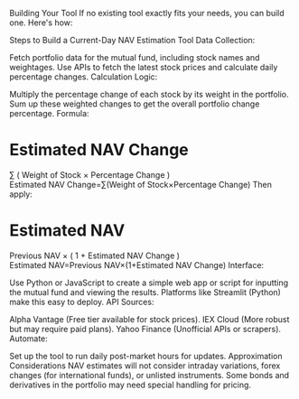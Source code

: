 Building Your Tool
If no existing tool exactly fits your needs, you can build one. Here's how:

Steps to Build a Current-Day NAV Estimation Tool
Data Collection:

Fetch portfolio data for the mutual fund, including stock names and weightages.
Use APIs to fetch the latest stock prices and calculate daily percentage changes.
Calculation Logic:

Multiply the percentage change of each stock by its weight in the portfolio.
Sum up these weighted changes to get the overall portfolio change percentage.
Formula:

Estimated NAV Change
=
∑
(
Weight of Stock
×
Percentage Change
)
Estimated NAV Change=∑(Weight of Stock×Percentage Change)
Then apply:

Estimated NAV
=
Previous NAV
×
(
1
+
Estimated NAV Change
)
Estimated NAV=Previous NAV×(1+Estimated NAV Change)
Interface:

Use Python or JavaScript to create a simple web app or script for inputting the mutual fund and viewing the results.
Platforms like Streamlit (Python) make this easy to deploy.
API Sources:

Alpha Vantage (Free tier available for stock prices).
IEX Cloud (More robust but may require paid plans).
Yahoo Finance (Unofficial APIs or scrapers).
Automate:

Set up the tool to run daily post-market hours for updates.
Approximation Considerations
NAV estimates will not consider intraday variations, forex changes (for international funds), or unlisted instruments.
Some bonds and derivatives in the portfolio may need special handling for pricing.
